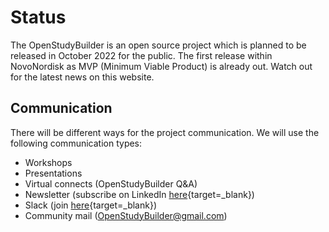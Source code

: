 # Status

The OpenStudyBuilder is an open source project which is planned to be released in October 2022 for the public. The first release within NovoNordisk as MVP (Minimum Viable Product) is already out. Watch out for the latest news on this website.

## Communication

There will be different ways for the project communication. We will use the following communication types:

- Workshops
- Presentations
- Virtual connects (OpenStudyBuilder Q&A) 
- Newsletter (subscribe on LinkedIn [here](https://www.linkedin.com/newsletters/openstudybuilder-6990328054849916928/){target=_blank})
- Slack (join [here](https://join.slack.com/t/openstudybuilder/shared_invite/zt-19mtauzic-Jvrhtmy7hGstgyiIvB1Wsw){target=_blank})
- Community mail (<a href="mailto:OpenStudyBuilder@gmail.com">OpenStudyBuilder@gmail.com</a>)

